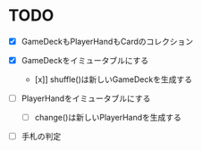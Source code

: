 # TODO

- [x] GameDeckもPlayerHandもCardのコレクション

- [x] GameDeckをイミュータブルにする
    - [x]] shuffle()は新しいGameDeckを生成する

- [ ] PlayerHandをイミュータブルにする
    - [ ] change()は新しいPlayerHandを生成する

- [ ] 手札の判定
